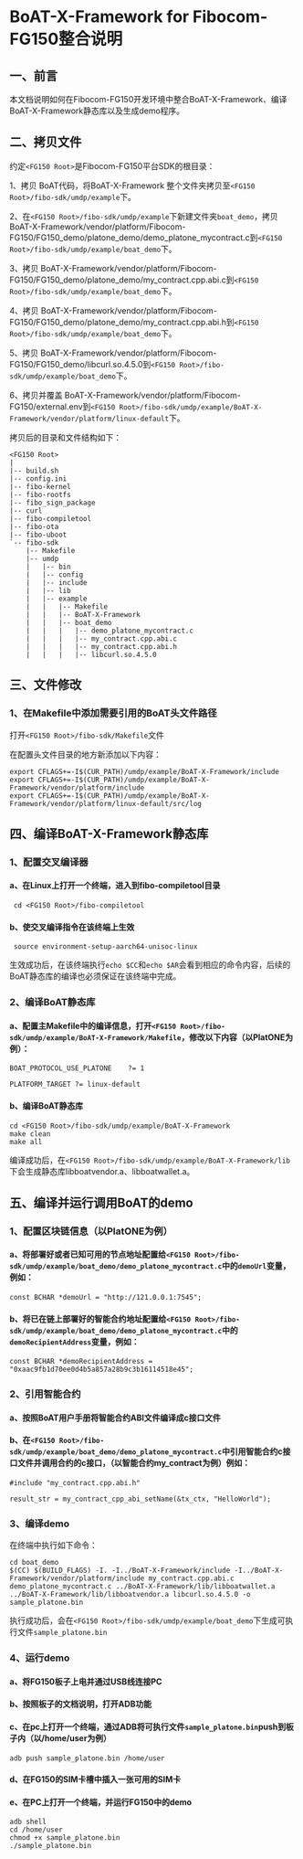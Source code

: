 # BoAT-X-Framework for Fibocom-FG150整合说明


## 一、前言

本文档说明如何在Fibocom-FG150开发环境中整合BoAT-X-Framework、编译BoAT-X-Framework静态库以及生成demo程序。


## 二、拷贝文件

约定`<FG150 Root>`是Fibocom-FG150平台SDK的根目录：

1、拷贝 BoAT代码，将BoAT-X-Framework 整个文件夹拷贝至`<FG150 Root>/fibo-sdk/umdp/example`下。

2、在`<FG150 Root>/fibo-sdk/umdp/example`下新建文件夹`boat_demo`，拷贝 BoAT-X-Framework/vendor/platform/Fibocom-FG150/FG150_demo/platone_demo/demo_platone_mycontract.c到`<FG150 Root>/fibo-sdk/umdp/example/boat_demo`下。

3、拷贝 BoAT-X-Framework/vendor/platform/Fibocom-FG150/FG150_demo/platone_demo/my_contract.cpp.abi.c到`<FG150 Root>/fibo-sdk/umdp/example/boat_demo`下。

4、拷贝 BoAT-X-Framework/vendor/platform/Fibocom-FG150/FG150_demo/platone_demo/my_contract.cpp.abi.h到`<FG150 Root>/fibo-sdk/umdp/example/boat_demo`下。

5、拷贝 BoAT-X-Framework/vendor/platform/Fibocom-FG150/FG150_demo/libcurl.so.4.5.0到`<FG150 Root>/fibo-sdk/umdp/example/boat_demo`下。

6、拷贝并覆盖 BoAT-X-Framework/vendor/platform/Fibocom-FG150/external.env到`<FG150 Root>/fibo-sdk/umdp/example/BoAT-X-Framework/vendor/platform/linux-default`下。


拷贝后的目录和文件结构如下：
```
<FG150 Root>
|
|-- build.sh
|-- config.ini
|-- fibo-kernel
|-- fibo-rootfs
|-- fibo_sign_package
|-- curl
|-- fibo-compiletool
|-- fibo-ota
|-- fibo-uboot
`-- fibo-sdk
    |-- Makefile
    |-- umdp
    |   |-- bin
    |   |-- config
    |   |-- include
    |   |-- lib
    |   |-- example
    |   |   |-- Makefile
    |   |   |-- BoAT-X-Framework
    |   |   |-- boat_demo
    |   |   |   |-- demo_platone_mycontract.c
    |   |   |   |-- my_contract.cpp.abi.c
    |   |   |   |-- my_contract.cpp.abi.h
    |   |   |   |-- libcurl.so.4.5.0
```


## 三、文件修改


### 1、在Makefile中添加需要引用的BoAT头文件路径

打开`<FG150 Root>/fibo-sdk/Makefile`文件

在配置头文件目录的地方新添加以下内容：
```
export CFLAGS+=-I$(CUR_PATH)/umdp/example/BoAT-X-Framework/include
export CFLAGS+=-I$(CUR_PATH)/umdp/example/BoAT-X-Framework/vendor/platform/include
export CFLAGS+=-I$(CUR_PATH)/umdp/example/BoAT-X-Framework/vendor/platform/linux-default/src/log
```

  
## 四、编译BoAT-X-Framework静态库

### 1、配置交叉编译器
   
   #### a、在Linux上打开一个终端，进入到fibo-compiletool目录
   ```
    cd <FG150 Root>/fibo-compiletool
   ```

   #### b、使交叉编译指令在该终端上生效
   ```
    source environment-setup-aarch64-unisoc-linux
   ```
   生效成功后，在该终端执行`echo $CC`和`echo $AR`会看到相应的命令内容，后续的BoAT静态库的编译也必须保证在该终端中完成。

### 2、编译BoAT静态库

   #### a、配置主Makefile中的编译信息，打开`<FG150 Root>/fibo-sdk/umdp/example/BoAT-X-Framework/Makefile`，修改以下内容（以PlatONE为例）：
   ```
   BOAT_PROTOCOL_USE_PLATONE    ?= 1

   PLATFORM_TARGET ?= linux-default
   ```
   
   #### b、编译BoAT静态库
   ```
   cd <FG150 Root>/fibo-sdk/umdp/example/BoAT-X-Framework
   make clean
   make all
   ```
   
   编译成功后，在`<FG150 Root>/fibo-sdk/umdp/example/BoAT-X-Framework/lib`下会生成静态库libboatvendor.a、libboatwallet.a。
   
## 五、编译并运行调用BoAT的demo

### 1、配置区块链信息（以PlatONE为例）

  #### a、将部署好或者已知可用的节点地址配置给`<FG150 Root>/fibo-sdk/umdp/example/boat_demo/demo_platone_mycontract.c`中的`demoUrl`变量，例如：
  ```
  const BCHAR *demoUrl = "http://121.0.0.1:7545";

  ```
  #### b、将已在链上部署好的智能合约地址配置给`<FG150 Root>/fibo-sdk/umdp/example/boat_demo/demo_platone_mycontract.c`中的`demoRecipientAddress`变量，例如：
  ```
  const BCHAR *demoRecipientAddress = "0xaac9fb1d70ee0d4b5a857a28b9c3b16114518e45";
  ```

### 2、引用智能合约

  #### a、按照BoAT用户手册将智能合约ABI文件编译成c接口文件

  #### b、在`<FG150 Root>/fibo-sdk/umdp/example/boat_demo/demo_platone_mycontract.c`中引用智能合约c接口文件并调用合约的c接口，（以智能合约my_contract为例）例如：
  ```
  #include "my_contract.cpp.abi.h"
  ```
  ```
  result_str = my_contract_cpp_abi_setName(&tx_ctx, "HelloWorld");
  ```

### 3、编译demo

  在终端中执行如下命令：
  ```
  cd boat_demo
  $(CC) $(BUILD_FLAGS) -I. -I../BoAT-X-Framework/include -I../BoAT-X-Framework/vendor/platform/include my_contract.cpp.abi.c demo_platone_mycontract.c ../BoAT-X-Framework/lib/libboatwallet.a ../BoAT-X-Framework/lib/libboatvendor.a libcurl.so.4.5.0 -o sample_platone.bin
  ```
  执行成功后，会在`<FG150 Root>/fibo-sdk/umdp/example/boat_demo`下生成可执行文件`sample_platone.bin`

### 4、运行demo

  #### a、将FG150板子上电并通过USB线连接PC

  #### b、按照板子的文档说明，打开ADB功能

  #### c、在pc上打开一个终端，通过ADB将可执行文件`sample_platone.bin`push到板子内（以/home/user为例）
  ```
  adb push sample_platone.bin /home/user
  ```

  #### d、在FG150的SIM卡槽中插入一张可用的SIM卡

  #### e、在PC上打开一个终端，并运行FG150中的demo
  ```
  adb shell
  cd /home/user
  chmod +x sample_platone.bin
  ./sample_platone.bin
  ```
